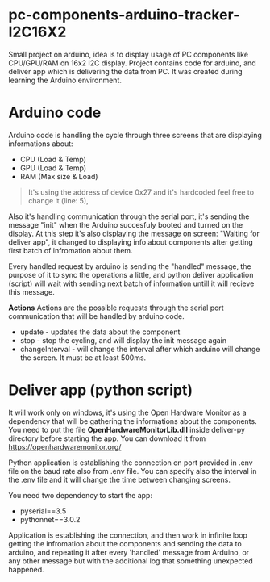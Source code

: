 # pc-components-arduino-tracker-I2C16X2
Small project on arduino, idea is to display usage of PC components like CPU/GPU/RAM on 16x2 I2C display. Project contains code for arduino, and deliver app which is delivering the data from PC. It was created during learning the Arduino environment.

# Arduino code
Arduino code is handling the cycle through three screens that are displaying informations about:

 - CPU (Load & Temp)
 - GPU (Load & Temp)
 - RAM (Max size &  Load)
 

> It's using the address of device 0x27 and it's hardcoded feel free to
> change it (line: 5),

 
Also it's handling communication through the serial port, it's sending the message "init" when the Arduino succesfuly booted and turned on the display. At this step it's also displaying the message on screen: "Waiting for deliver app", it changed to displaying info about components after getting first batch of infromation about them.

Every handled request by arduino is sending the "handled" message, the purpose of it to sync the operations a little, and python deliver application (script) will wait with sending next batch of information untill it will recieve this message.

**Actions**
Actions are the possible requests through the serial port communication that will be handled by arduino code.

 - update - updates the data about the component
 - stop - stop the cycling, and will display the init message again
 - changeInterval - will change the interval after which arduino will change the screen. It must be at least 500ms.
# Deliver app (python script)
It will work only on windows, it's using the Open Hardware Monitor as a dependency that will be gathering the informations about the components. You need to put the file **OpenHardwareMonitorLib.dll** inside deliver-py directory before starting the app. You can download it from https://openhardwaremonitor.org/

Python application is establishing the connection on port provided in .env file on the baud rate also from .env file. You can specify also the interval in the .env file and it will change the time between changing screens. 

You need two dependency to start the app: 

 - pyserial==3.5
 - pythonnet==3.0.2


Application is establishing the connection, and then work in infinite loop getting the infromation about the components and sending the data to arduino, and repeating it after every 'handled' message from Arduino, or any other message but with the additional log that something unexpected happened. 

